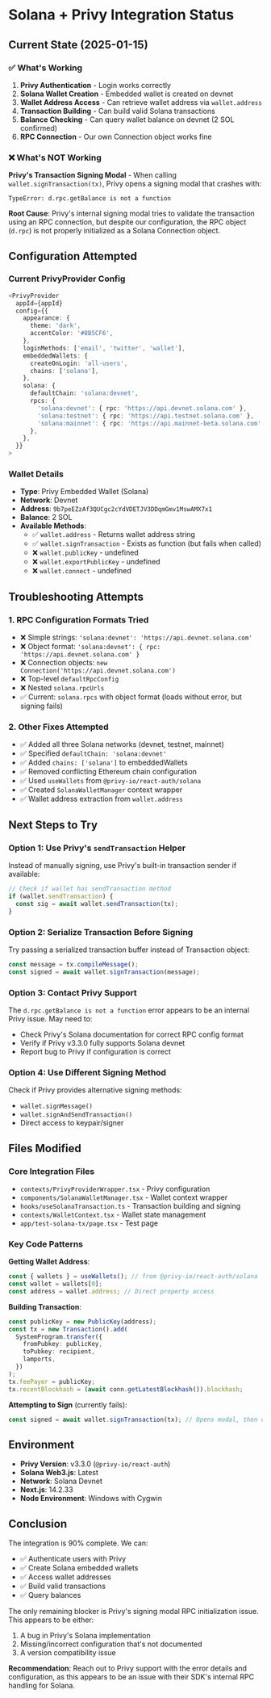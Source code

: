 # Solana + Privy Integration Status

## Current State (2025-01-15)

### ✅ What's Working
1. **Privy Authentication** - Login works correctly
2. **Solana Wallet Creation** - Embedded wallet is created on devnet
3. **Wallet Address Access** - Can retrieve wallet address via `wallet.address`
4. **Transaction Building** - Can build valid Solana transactions
5. **Balance Checking** - Can query wallet balance on devnet (2 SOL confirmed)
6. **RPC Connection** - Our own Connection object works fine

### ❌ What's NOT Working
**Privy's Transaction Signing Modal** - When calling `wallet.signTransaction(tx)`, Privy opens a signing modal that crashes with:
```
TypeError: d.rpc.getBalance is not a function
```

**Root Cause**: Privy's internal signing modal tries to validate the transaction using an RPC connection, but despite our configuration, the RPC object (`d.rpc`) is not properly initialized as a Solana Connection object.

## Configuration Attempted

### Current PrivyProvider Config
```typescript
<PrivyProvider
  appId={appId}
  config={{
    appearance: {
      theme: 'dark',
      accentColor: '#8B5CF6',
    },
    loginMethods: ['email', 'twitter', 'wallet'],
    embeddedWallets: {
      createOnLogin: 'all-users',
      chains: ['solana'],
    },
    solana: {
      defaultChain: 'solana:devnet',
      rpcs: {
        'solana:devnet': { rpc: 'https://api.devnet.solana.com' },
        'solana:testnet': { rpc: 'https://api.testnet.solana.com' },
        'solana:mainnet': { rpc: 'https://api.mainnet-beta.solana.com' },
      },
    },
  }}
>
```

### Wallet Details
- **Type**: Privy Embedded Wallet (Solana)
- **Network**: Devnet
- **Address**: `9b7peEZzAf3QUCgc2cYdVDETJV3DDqmGmv1MswAMX7x1`
- **Balance**: 2 SOL
- **Available Methods**:
  - ✅ `wallet.address` - Returns wallet address string
  - ✅ `wallet.signTransaction` - Exists as function (but fails when called)
  - ❌ `wallet.publicKey` - undefined
  - ❌ `wallet.exportPublicKey` - undefined
  - ❌ `wallet.connect` - undefined

## Troubleshooting Attempts

### 1. RPC Configuration Formats Tried
- ❌ Simple strings: `'solana:devnet': 'https://api.devnet.solana.com'`
- ❌ Object format: `'solana:devnet': { rpc: 'https://api.devnet.solana.com' }`
- ❌ Connection objects: `new Connection('https://api.devnet.solana.com')`
- ❌ Top-level `defaultRpcConfig`
- ❌ Nested `solana.rpcUrls`
- ✅ Current: `solana.rpcs` with object format (loads without error, but signing fails)

### 2. Other Fixes Attempted
- ✅ Added all three Solana networks (devnet, testnet, mainnet)
- ✅ Specified `defaultChain: 'solana:devnet'`
- ✅ Added `chains: ['solana']` to embeddedWallets
- ✅ Removed conflicting Ethereum chain configuration
- ✅ Used `useWallets` from `@privy-io/react-auth/solana`
- ✅ Created `SolanaWalletManager` context wrapper
- ✅ Wallet address extraction from `wallet.address`

## Next Steps to Try

### Option 1: Use Privy's `sendTransaction` Helper
Instead of manually signing, use Privy's built-in transaction sender if available:
```typescript
// Check if wallet has sendTransaction method
if (wallet.sendTransaction) {
  const sig = await wallet.sendTransaction(tx);
}
```

### Option 2: Serialize Transaction Before Signing
Try passing a serialized transaction buffer instead of Transaction object:
```typescript
const message = tx.compileMessage();
const signed = await wallet.signTransaction(message);
```

### Option 3: Contact Privy Support
The `d.rpc.getBalance is not a function` error appears to be an internal Privy issue. May need to:
- Check Privy's Solana documentation for correct RPC config format
- Verify if Privy v3.3.0 fully supports Solana devnet
- Report bug to Privy if configuration is correct

### Option 4: Use Different Signing Method
Check if Privy provides alternative signing methods:
- `wallet.signMessage()`
- `wallet.signAndSendTransaction()`
- Direct access to keypair/signer

## Files Modified

### Core Integration Files
- `contexts/PrivyProviderWrapper.tsx` - Privy configuration
- `components/SolanaWalletManager.tsx` - Wallet context wrapper
- `hooks/useSolanaTransaction.ts` - Transaction building and signing
- `contexts/WalletContext.tsx` - Wallet state management
- `app/test-solana-tx/page.tsx` - Test page

### Key Code Patterns

**Getting Wallet Address**:
```typescript
const { wallets } = useWallets(); // from @privy-io/react-auth/solana
const wallet = wallets[0];
const address = wallet.address; // Direct property access
```

**Building Transaction**:
```typescript
const publicKey = new PublicKey(address);
const tx = new Transaction().add(
  SystemProgram.transfer({
    fromPubkey: publicKey,
    toPubkey: recipient,
    lamports,
  })
);
tx.feePayer = publicKey;
tx.recentBlockhash = (await conn.getLatestBlockhash()).blockhash;
```

**Attempting to Sign** (currently fails):
```typescript
const signed = await wallet.signTransaction(tx); // Opens modal, then crashes
```

## Environment
- **Privy Version**: v3.3.0 (`@privy-io/react-auth`)
- **Solana Web3.js**: Latest
- **Network**: Solana Devnet
- **Next.js**: 14.2.33
- **Node Environment**: Windows with Cygwin

## Conclusion

The integration is 90% complete. We can:
- ✅ Authenticate users with Privy
- ✅ Create Solana embedded wallets
- ✅ Access wallet addresses
- ✅ Build valid transactions
- ✅ Query balances

The only remaining blocker is Privy's signing modal RPC initialization issue. This appears to be either:
1. A bug in Privy's Solana implementation
2. Missing/incorrect configuration that's not documented
3. A version compatibility issue

**Recommendation**: Reach out to Privy support with the error details and configuration, as this appears to be an issue with their SDK's internal RPC handling for Solana.
